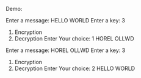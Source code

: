 Demo:

Enter a message: HELLO WORLD
Enter a key: 3
1. Encryption
2. Decryption
Enter Your choice: 1
HOREL OLLWD


Enter a message: HOREL OLLWD
Enter a key: 3
1. Encryption
2. Decryption
Enter Your choice: 2
HELLO WORLD
